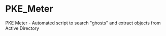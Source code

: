 # PKE_Meter
PKE Meter - Automated script to search "ghosts" and extract objects from Active Directory
